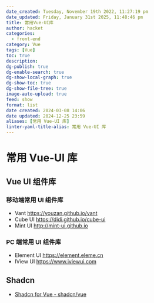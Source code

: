 ```yaml
---
date_created: Tuesday, November 19th 2022, 11:27:19 pm
date_updated: Friday, January 31st 2025, 11:48:46 pm
title: 常用Vue-UI库
author: hacket
categories:
  - front-end
category: Vue
tags: [Vue]
toc: true
description: 
dg-publish: true
dg-enable-search: true
dg-show-local-graph: true
dg-show-toc: true
dg-show-file-tree: true
image-auto-upload: true
feed: show
format: list
date created: 2024-03-08 14:06
date updated: 2024-12-25 23:59
aliases: [常用 Vue-UI 库]
linter-yaml-title-alias: 常用 Vue-UI 库
---
```


# 常用 Vue-UI 库

## Vue UI 组件库

### 移动端常用 UI 组件库

- Vant <https://youzan.github.io/vant>
- Cube UI <https://didi.github.io/cube-ui>
- Mint UI <http://mint-ui.github.io>

### PC 端常用 UI 组件库

- Element UI <https://element.eleme.cn>
- IView UI <https://www.iviewui.com>

## Shadcn

- [Shadcn for Vue - shadcn/vue](https://www.shadcn-vue.com/)

